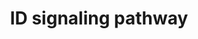 ---
annotations:
- id: PW:0001372
  parent: regulatory pathway
  type: Pathway Ontology
  value: Inhibitor of DNA binding signaling pathway
authors:
- A.Pandey
- MaintBot
- AlexanderPico
- Christine Chichester
- Eweitz
description: 'Inhibitor of DNA binding (ID) proteins are members of the helix-loop-helix
  (HLH) family of proteins which lack a DNA binding domain themselves but bind to
  other family members inhibiting their DNA binding capacity. This family of proteins
  is comprised of IDs 1, 2, 3 and 4. They can be stimulated by ligands such as the
  Vascular Endothelial Growth Factor (VEGF), TGF beta and the T cell receptor.  Source:
  NetPath http://www.netpath.org/pathways?path_id=NetPath_5'
last-edited: 2021-12-23
organisms:
- Mus musculus
redirect_from:
- /index.php/Pathway:WP512
- /instance/WP512
- /instance/WP512_r120690
revision: r120690
schema-jsonld:
- '@context': https://schema.org/
  '@id': https://wikipathways.github.io/pathways/WP512.html
  '@type': Dataset
  creator:
    '@type': Organization
    name: WikiPathways
  description: 'Inhibitor of DNA binding (ID) proteins are members of the helix-loop-helix
    (HLH) family of proteins which lack a DNA binding domain themselves but bind to
    other family members inhibiting their DNA binding capacity. This family of proteins
    is comprised of IDs 1, 2, 3 and 4. They can be stimulated by ligands such as the
    Vascular Endothelial Growth Factor (VEGF), TGF beta and the T cell receptor.  Source:
    NetPath http://www.netpath.org/pathways?path_id=NetPath_5'
  keywords:
  - Acvrl1
  - Atf3
  - Bmp2
  - Bmp6
  - Bmpr2
  - Ccna2
  - Ccne1
  - Cd40lg
  - Cdk2
  - Ctnnb1
  - Egf
  - Elk1
  - Elk3
  - Elk4
  - Flt1
  - Hes1
  - Id1
  - Id2
  - Id3
  - Id4
  - Igf1
  - Igf1r
  - Irs1
  - Kdr
  - LCK
  - Msc
  - Myf5
  - Myf6
  - Myod1
  - Myog
  - Nfkb1
  - Ngf
  - Pax2
  - Pax5
  - Pax8
  - Psmd4
  - RAS
  - Rb1
  - Rbl1
  - Rbl2
  - Rela
  - Smad1
  - Smad3
  - Smad4
  - Smad5
  - Srebf1
  - Tcf12
  - Tcf7l2
  - Tcfe2a
  - Tert
  - Tgif1
  - Vegfa
  license: CC0
  name: ID signaling pathway
seo: CreativeWork
title: ID signaling pathway
wpid: WP512
---